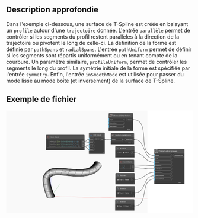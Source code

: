 ## Description approfondie
Dans l'exemple ci-dessous, une surface de T-Spline est créée en balayant un `profile` autour d'une `trajectoire` donnée. L'entrée `parallèle` permet de contrôler si les segments du profil restent parallèles à la direction de la trajectoire ou pivotent le long de celle-ci. La définition de la forme est définie par `pathSpans` et `radialSpans`. L'entrée `pathUniform` permet de définir si les segments sont répartis uniformément ou en tenant compte de la courbure. Un paramètre similaire, `profileUniform`, permet de contrôler les segments le long du profil. La symétrie initiale de la forme est spécifiée par l'entrée `symmetry`. Enfin, l'entrée `inSmoothMode` est utilisée pour passer du mode lisse au mode boîte (et inversement) de la surface de T-Spline.

## Exemple de fichier

![Example](./Autodesk.DesignScript.Geometry.TSpline.TSplineSurface.BySweep_img.jpg)
